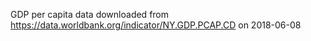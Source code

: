 GDP per capita data downloaded from https://data.worldbank.org/indicator/NY.GDP.PCAP.CD on 2018-06-08